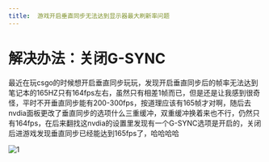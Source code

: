 ```yaml
---
title:  游戏开启垂直同步无法达到显示器最大刷新率问题
---
```

# 解决办法：关闭G-SYNC

> 
 最近在玩csgo的时候想开启垂直同步玩玩，发现开启垂直同步后的帧率无法达到笔记本的165HZ只有164fps左右，虽然只有相差1帧而已，但是还是让我感到很奇怪，平时不开垂直同步能有200-300fps，按道理应该有165帧才对啊，随后去nvdia面板更改了垂直同步的选项什么三重缓冲，双重缓冲换着来也不行，仍然只有164fps，在后来翻找这nvdia的设置里发现有一个G-SYNC选项是开启的，关闭后进游戏发现垂直同步已经能达到165fps了，哈哈哈哈

![1](http://cdn.widioa.fun/202323121546-N.png)

<!--stackedit_data:
eyJoaXN0b3J5IjpbLTI5NzA5MzE1MywtODY0NjUxNzQxLC0zNz
UwMzI5MDcsMjE5NzQ4NjY3LDE3NDY2ODc4LDU0MTE2NjQzMl19

-->